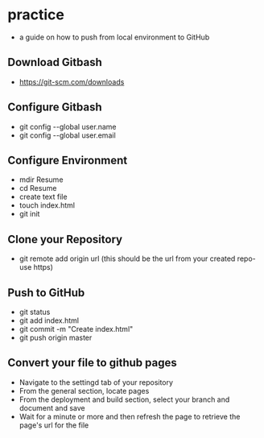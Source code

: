 # practice
- a guide on how to push from local environment to GitHub
## Download Gitbash  
- https://git-scm.com/downloads
## Configure Gitbash  
- git config --global user.name
- git config --global user.email
## Configure Environment  
- mdir Resume
- cd Resume
- create text file
- touch index.html
- git init
## Clone your Repository  
- git remote add origin url (this should be the url from your created repo-use https)
## Push to GitHub  
- git status
- git add index.html
- git commit -m "Create index.html"
- git push origin master
## Convert your file to github pages  
- Navigate to the settingd tab of your repository
- From the general section, locate pages
- From the deployment and build section, select your branch and document and save
- Wait for a minute or more and then refresh the page to  retrieve the page's url for the file
  
